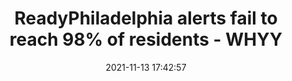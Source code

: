 ---
"title": "ReadyPhiladelphia alerts fail to reach 98% of residents - WHYY"
"date": "2021-11-13 17:42:57"
"feed_name": "GOOGLENEWSINDUSTRIAL"
"feed_website": "https://news.google.com/search?q=industrial%2Bincident&hl=en-US&gl=US&ceid=US:en"
"feed_rss": "https://news.google.com/rss/search?q=industrial%2Bincident&hl=en-US&gl=US&ceid=US:en"
"link": "https://whyy.org/articles/after-a-junkyard-fire-philly-sent-an-emergency-alert-less-than-2-of-affected-residents-got-it/"
"source": "{'href': 'https://whyy.org', 'title': 'WHYY'}"
"file": "_posts/2021-1-1-cffed8defc482fcd1b391abc4173f0dbe6026931.md"
"accident": "0"
"drilling": "0"
"dead": "0"
"injured": "0"
"arrested": "0"
"place": "unknown place"
"where": "unknown site"
"causes": "unknown"
"place_uri": "unknown place"
---